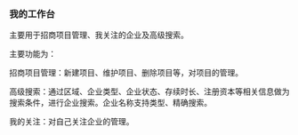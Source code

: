 ### 我的工作台

主要用于招商项目管理、我关注的企业及高级搜索。

主要功能为：

招商项目管理：新建项目、维护项目、删除项目等，对项目的管理。

高级搜索：通过区域、企业类型、企业状态、存续时长、注册资本等相关信息做为搜索条件，进行企业搜索。企业名称支持类型、精确搜索。

我的关注：对自己关注企业的管理。



